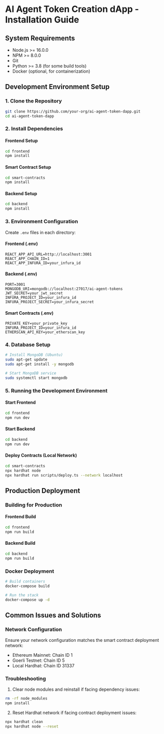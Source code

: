 # AI Agent Token Creation dApp - Installation Guide

## System Requirements
- Node.js >= 16.0.0
- NPM >= 8.0.0
- Git
- Python >= 3.8 (for some build tools)
- Docker (optional, for containerization)

## Development Environment Setup

### 1. Clone the Repository
```bash
git clone https://github.com/your-org/ai-agent-token-dapp.git
cd ai-agent-token-dapp
```

### 2. Install Dependencies

#### Frontend Setup
```bash
cd frontend
npm install
```

#### Smart Contract Setup
```bash
cd smart-contracts
npm install
```

#### Backend Setup
```bash
cd backend
npm install
```

### 3. Environment Configuration
Create `.env` files in each directory:

#### Frontend (.env)
```
REACT_APP_API_URL=http://localhost:3001
REACT_APP_CHAIN_ID=1
REACT_APP_INFURA_ID=your_infura_id
```

#### Backend (.env)
```
PORT=3001
MONGODB_URI=mongodb://localhost:27017/ai-agent-tokens
JWT_SECRET=your_jwt_secret
INFURA_PROJECT_ID=your_infura_id
INFURA_PROJECT_SECRET=your_infura_secret
```

#### Smart Contracts (.env)
```
PRIVATE_KEY=your_private_key
INFURA_PROJECT_ID=your_infura_id
ETHERSCAN_API_KEY=your_etherscan_key
```

### 4. Database Setup
```bash
# Install MongoDB (Ubuntu)
sudo apt-get update
sudo apt-get install -y mongodb

# Start MongoDB service
sudo systemctl start mongodb
```

### 5. Running the Development Environment

#### Start Frontend
```bash
cd frontend
npm run dev
```

#### Start Backend
```bash
cd backend
npm run dev
```

#### Deploy Contracts (Local Network)
```bash
cd smart-contracts
npx hardhat node
npx hardhat run scripts/deploy.ts --network localhost
```

## Production Deployment

### Building for Production

#### Frontend Build
```bash
cd frontend
npm run build
```

#### Backend Build
```bash
cd backend
npm run build
```

### Docker Deployment
```bash
# Build containers
docker-compose build

# Run the stack
docker-compose up -d
```

## Common Issues and Solutions

### Network Configuration
Ensure your network configuration matches the smart contract deployment network:

- Ethereum Mainnet: Chain ID 1
- Goerli Testnet: Chain ID 5
- Local Hardhat: Chain ID 31337

### Troubleshooting
1. Clear node modules and reinstall if facing dependency issues:
```bash
rm -rf node_modules
npm install
```

2. Reset Hardhat network if facing contract deployment issues:
```bash
npx hardhat clean
npx hardhat node --reset
```